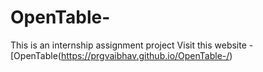 # OpenTable-
This is an internship assignment project
Visit this website - [OpenTable(https://prgvaibhav.github.io/OpenTable-/)
